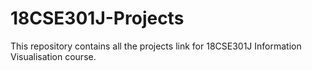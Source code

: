 # 18CSE301J-Projects
This repository contains all the projects link for 18CSE301J Information Visualisation course.

